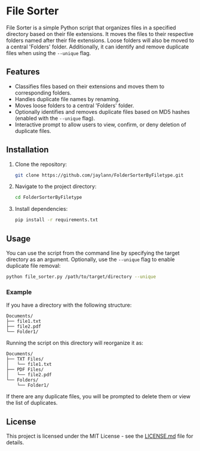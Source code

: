 # File Sorter

File Sorter is a simple Python script that organizes files in a specified directory based on their file extensions. It moves the files to their respective folders named after their file extensions. Loose folders will also be moved to a central 'Folders' folder. Additionally, it can identify and remove duplicate files when using the `--unique` flag.

## Features

- Classifies files based on their extensions and moves them to corresponding folders.
- Handles duplicate file names by renaming.
- Moves loose folders to a central 'Folders' folder.
- Optionally identifies and removes duplicate files based on MD5 hashes (enabled with the `--unique` flag).
- Interactive prompt to allow users to view, confirm, or deny deletion of duplicate files.

## Installation

1. Clone the repository:
   ```bash
   git clone https://github.com/jaylann/FolderSorterByFiletype.git
   ```

2. Navigate to the project directory:
   ```bash
   cd FolderSorterByFiletype
   ```

3. Install dependencies:
   ```bash
   pip install -r requirements.txt
   ```

## Usage

You can use the script from the command line by specifying the target directory as an argument. Optionally, use the `--unique` flag to enable duplicate file removal:

```bash
python file_sorter.py /path/to/target/directory --unique
```

### Example

If you have a directory with the following structure:

```
Documents/
├── file1.txt
├── file2.pdf
└── Folder1/
```

Running the script on this directory will reorganize it as:

```
Documents/
├── TXT Files/
│   └── file1.txt
├── PDF Files/
│   └── file2.pdf
└── Folders/
    └── Folder1/
```

If there are any duplicate files, you will be prompted to delete them or view the list of duplicates.

## License

This project is licensed under the MIT License - see the [LICENSE.md](LICENSE.md) file for details.
